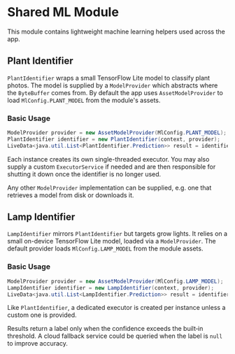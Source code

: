 # Shared ML Module

This module contains lightweight machine learning helpers used across the app.

## Plant Identifier

`PlantIdentifier` wraps a small TensorFlow Lite model to classify plant photos.
The model is supplied by a `ModelProvider` which abstracts where the
`ByteBuffer` comes from. By default the app uses `AssetModelProvider` to load
`MlConfig.PLANT_MODEL` from the module's assets.

### Basic Usage

```java
ModelProvider provider = new AssetModelProvider(MlConfig.PLANT_MODEL);
PlantIdentifier identifier = new PlantIdentifier(context, provider);
LiveData<java.util.List<PlantIdentifier.Prediction>> result = identifier.identifyPlant(bitmap);
```

Each instance creates its own single-threaded executor. You may also supply
a custom `ExecutorService` if needed and are then responsible for shutting it
down once the identifier is no longer used.

Any other `ModelProvider` implementation can be supplied, e.g. one that
retrieves a model from disk or downloads it.

## Lamp Identifier

`LampIdentifier` mirrors `PlantIdentifier` but targets grow lights. It relies on a small on-device
TensorFlow Lite model, loaded via a `ModelProvider`. The default provider loads
`MlConfig.LAMP_MODEL` from the module assets.

### Basic Usage

```java
ModelProvider provider = new AssetModelProvider(MlConfig.LAMP_MODEL);
LampIdentifier identifier = new LampIdentifier(context, provider);
LiveData<java.util.List<LampIdentifier.Prediction>> result = identifier.identifyLamp(bitmap);
```

Like `PlantIdentifier`, a dedicated executor is created per instance unless a
custom one is provided.

Results return a label only when the confidence exceeds the built‑in threshold. A cloud fallback
service could be queried when the label is `null` to improve accuracy.
